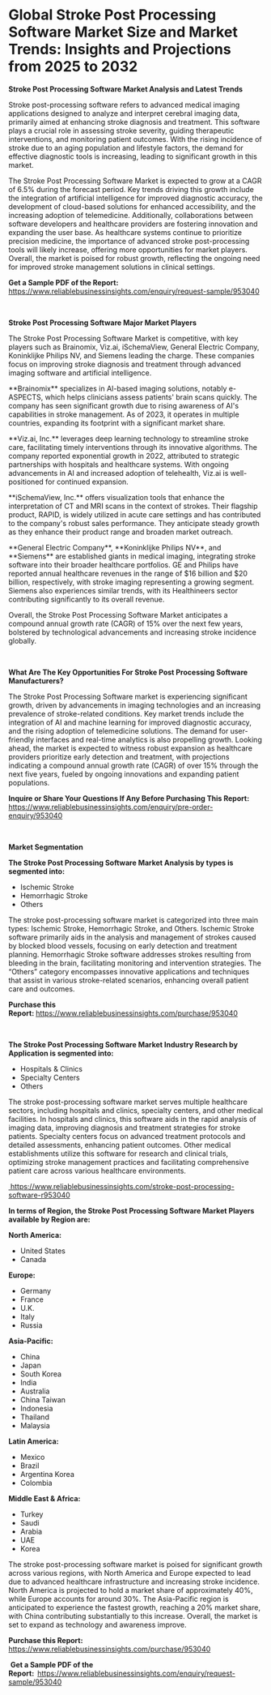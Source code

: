 <p><h1>Global Stroke Post Processing Software Market Size and Market Trends: Insights and Projections from 2025 to 2032</h1></p><p><strong>Stroke Post Processing Software Market Analysis and Latest Trends</strong></p>
<p><p>Stroke post-processing software refers to advanced medical imaging applications designed to analyze and interpret cerebral imaging data, primarily aimed at enhancing stroke diagnosis and treatment. This software plays a crucial role in assessing stroke severity, guiding therapeutic interventions, and monitoring patient outcomes. With the rising incidence of stroke due to an aging population and lifestyle factors, the demand for effective diagnostic tools is increasing, leading to significant growth in this market.</p><p>The Stroke Post Processing Software Market is expected to grow at a CAGR of 6.5% during the forecast period. Key trends driving this growth include the integration of artificial intelligence for improved diagnostic accuracy, the development of cloud-based solutions for enhanced accessibility, and the increasing adoption of telemedicine. Additionally, collaborations between software developers and healthcare providers are fostering innovation and expanding the user base. As healthcare systems continue to prioritize precision medicine, the importance of advanced stroke post-processing tools will likely increase, offering more opportunities for market players. Overall, the market is poised for robust growth, reflecting the ongoing need for improved stroke management solutions in clinical settings.</p></p>
<p><strong>Get a Sample PDF of the Report:&nbsp;</strong> <a href="https://www.reliablebusinessinsights.com/enquiry/request-sample/953040?utm_campaign=3248&utm_medium=2&utm_source=Github&utm_content=ia&utm_term=17042025&utm_id=stroke-post-processing-software">https://www.reliablebusinessinsights.com/enquiry/request-sample/953040</a></p>
<p>&nbsp;</p>
<p><strong>Stroke Post Processing Software Major Market Players</strong></p>
<p><p>The Stroke Post Processing Software Market is competitive, with key players such as Brainomix, Viz.ai, iSchemaView, General Electric Company, Koninklijke Philips NV, and Siemens leading the charge. These companies focus on improving stroke diagnosis and treatment through advanced imaging software and artificial intelligence.</p><p>**Brainomix** specializes in AI-based imaging solutions, notably e-ASPECTS, which helps clinicians assess patients' brain scans quickly. The company has seen significant growth due to rising awareness of AI's capabilities in stroke management. As of 2023, it operates in multiple countries, expanding its footprint with a significant market share.</p><p>**Viz.ai, Inc.** leverages deep learning technology to streamline stroke care, facilitating timely interventions through its innovative algorithms. The company reported exponential growth in 2022, attributed to strategic partnerships with hospitals and healthcare systems. With ongoing advancements in AI and increased adoption of telehealth, Viz.ai is well-positioned for continued expansion.</p><p>**iSchemaView, Inc.** offers visualization tools that enhance the interpretation of CT and MRI scans in the context of strokes. Their flagship product, RAPID, is widely utilized in acute care settings and has contributed to the company's robust sales performance. They anticipate steady growth as they enhance their product range and broaden market outreach.</p><p>**General Electric Company**, **Koninklijke Philips NV**, and **Siemens** are established giants in medical imaging, integrating stroke software into their broader healthcare portfolios. GE and Philips have reported annual healthcare revenues in the range of $16 billion and $20 billion, respectively, with stroke imaging representing a growing segment. Siemens also experiences similar trends, with its Healthineers sector contributing significantly to its overall revenue.</p><p>Overall, the Stroke Post Processing Software Market anticipates a compound annual growth rate (CAGR) of 15% over the next few years, bolstered by technological advancements and increasing stroke incidence globally.</p></p>
<p>&nbsp;</p>
<p><strong>What Are The Key Opportunities For Stroke Post Processing Software Manufacturers?</strong></p>
<p><p>The Stroke Post Processing Software market is experiencing significant growth, driven by advancements in imaging technologies and an increasing prevalence of stroke-related conditions. Key market trends include the integration of AI and machine learning for improved diagnostic accuracy, and the rising adoption of telemedicine solutions. The demand for user-friendly interfaces and real-time analytics is also propelling growth. Looking ahead, the market is expected to witness robust expansion as healthcare providers prioritize early detection and treatment, with projections indicating a compound annual growth rate (CAGR) of over 15% through the next five years, fueled by ongoing innovations and expanding patient populations.</p></p>
<p><strong>Inquire or Share Your Questions If Any Before Purchasing This Report:</strong> <a href="https://www.reliablebusinessinsights.com/enquiry/pre-order-enquiry/953040?utm_campaign=3248&utm_medium=2&utm_source=Github&utm_content=ia&utm_term=17042025&utm_id=stroke-post-processing-software">https://www.reliablebusinessinsights.com/enquiry/pre-order-enquiry/953040</a></p>
<p>&nbsp;</p>
<p><strong>Market Segmentation</strong></p>
<p><strong>The Stroke Post Processing Software Market Analysis by types is segmented into:</strong></p>
<p><ul><li>Ischemic Stroke</li><li>Hemorrhagic Stroke</li><li>Others</li></ul></p>
<p><p>The stroke post-processing software market is categorized into three main types: Ischemic Stroke, Hemorrhagic Stroke, and Others. Ischemic Stroke software primarily aids in the analysis and management of strokes caused by blocked blood vessels, focusing on early detection and treatment planning. Hemorrhagic Stroke software addresses strokes resulting from bleeding in the brain, facilitating monitoring and intervention strategies. The “Others” category encompasses innovative applications and techniques that assist in various stroke-related scenarios, enhancing overall patient care and outcomes.</p></p>
<p><strong>Purchase this Report:&nbsp;</strong><a href="https://www.reliablebusinessinsights.com/purchase/953040?utm_campaign=3248&utm_medium=2&utm_source=Github&utm_content=ia&utm_term=17042025&utm_id=stroke-post-processing-software">https://www.reliablebusinessinsights.com/purchase/953040</a></p>
<p>&nbsp;</p>
<p><strong>The Stroke Post Processing Software Market Industry Research by Application is segmented into:</strong></p>
<p><ul><li>Hospitals & Clinics</li><li>Specialty Centers</li><li>Others</li></ul></p>
<p><p>The stroke post-processing software market serves multiple healthcare sectors, including hospitals and clinics, specialty centers, and other medical facilities. In hospitals and clinics, this software aids in the rapid analysis of imaging data, improving diagnosis and treatment strategies for stroke patients. Specialty centers focus on advanced treatment protocols and detailed assessments, enhancing patient outcomes. Other medical establishments utilize this software for research and clinical trials, optimizing stroke management practices and facilitating comprehensive patient care across various healthcare environments.</p></p>
<p><a href="https://www.reliablebusinessinsights.com/stroke-post-processing-software-r953040?utm_campaign=3248&utm_medium=2&utm_source=Github&utm_content=ia&utm_term=17042025&utm_id=stroke-post-processing-software">&nbsp;https://www.reliablebusinessinsights.com/stroke-post-processing-software-r953040</a></p>
<p><strong>In terms of Region, the Stroke Post Processing Software Market Players available by Region are:</strong></p>
<p>
    <p> <strong> North America: </strong>
        <ul>
            <li>United States</li>
            <li>Canada</li>
        </ul>
        </p> 
    <p> <strong> Europe: </strong>
        <ul>
            <li>Germany</li>
            <li>France</li>
            <li>U.K.</li>
            <li>Italy</li>
            <li>Russia</li>
        </ul>
        </p> 
    <p> <strong> Asia-Pacific: </strong>
        <ul>
            <li>China</li>
            <li>Japan</li>
            <li>South Korea</li>
            <li>India</li>
            <li>Australia</li>
            <li>China Taiwan</li>
            <li>Indonesia</li>
            <li>Thailand</li>
            <li>Malaysia</li>
        </ul>
        </p> 
    <p> <strong> Latin America: </strong>
        <ul>
            <li>Mexico</li>
            <li>Brazil</li>
            <li>Argentina Korea</li>
            <li>Colombia</li>
        </ul>
        </p> 
    <p> <strong> Middle East & Africa: </strong>
        <ul>
            <li>Turkey</li>
            <li>Saudi</li>
            <li>Arabia</li>
            <li>UAE</li>
            <li>Korea</li>
        </ul>
    </p>
    </p>
<p><p>The stroke post-processing software market is poised for significant growth across various regions, with North America and Europe expected to lead due to advanced healthcare infrastructure and increasing stroke incidence. North America is projected to hold a market share of approximately 40%, while Europe accounts for around 30%. The Asia-Pacific region is anticipated to experience the fastest growth, reaching a 20% market share, with China contributing substantially to this increase. Overall, the market is set to expand as technology and awareness improve.</p></p>
<p><strong>Purchase this Report: </strong><a href="https://www.reliablebusinessinsights.com/purchase/953040?utm_campaign=3248&utm_medium=2&utm_source=Github&utm_content=ia&utm_term=17042025&utm_id=stroke-post-processing-software">https://www.reliablebusinessinsights.com/purchase/953040</a></p>
<p>&nbsp;<strong>Get a Sample PDF of the Report:&nbsp;&nbsp;</strong><a href="https://www.reliablebusinessinsights.com/enquiry/request-sample/953040?utm_campaign=3248&utm_medium=2&utm_source=Github&utm_content=ia&utm_term=17042025&utm_id=stroke-post-processing-software">https://www.reliablebusinessinsights.com/enquiry/request-sample/953040</a></p>
<p><strong></strong></p>
<p><p></p><p></p><p></p></p>